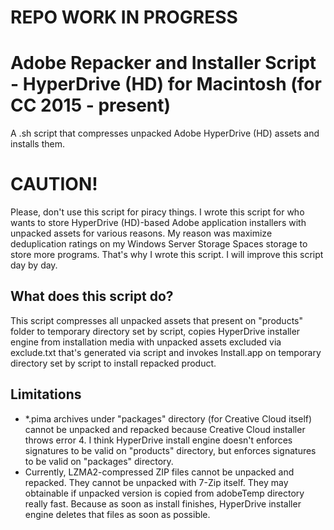 # REPO WORK IN PROGRESS

# Adobe Repacker and Installer Script - HyperDrive (HD) for Macintosh (for CC 2015 - present)
A .sh script that compresses unpacked Adobe HyperDrive (HD) assets and installs them.

# CAUTION!
Please, don't use this script for piracy things. I wrote this script for who wants to store HyperDrive (HD)-based Adobe application installers with unpacked assets for various reasons. My reason was maximize deduplication ratings on my Windows Server Storage Spaces storage to store more programs. That's why I wrote this script. I will improve this script day by day.

## What does this script do?
This script compresses all unpacked assets that present on "products" folder to temporary directory set by script, copies HyperDrive installer engine from installation media with unpacked assets excluded via exclude.txt that's generated via script and invokes Install.app on temporary directory set by script to install repacked product.

## Limitations
- *.pima archives under "packages" directory (for Creative Cloud itself) cannot be unpacked and repacked because Creative Cloud installer throws error 4. I think HyperDrive install engine doesn't enforces signatures to be valid on "products" directory, but enforces signatures to be valid on "packages" directory.
- Currently, LZMA2-compressed ZIP files cannot be unpacked and repacked. They cannot be unpacked with 7-Zip itself. They may obtainable if unpacked version is copied from adobeTemp directory really fast. Because as soon as install finishes, HyperDrive installer engine deletes that files as soon as possible.
